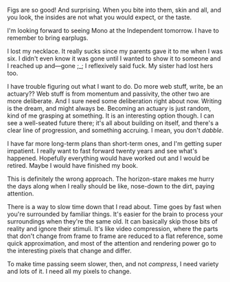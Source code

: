 Figs are so good! And surprising. When you bite into them, skin and all, and you look, the insides are not what you would expect, or the taste.

I'm looking forward to seeing Mono at the Independent tomorrow. I have to remember to bring earplugs.

I lost my necklace. It really sucks since my parents gave it to me when I was six. I didn't even know it was gone until I wanted to show it to someone and I reached up and&mdash;gone ;_; I reflexively said fuck. My sister had lost hers too.

I have trouble figuring out what I want to do. Do more web stuff, write, be an actuary?? Web stuff is from momentum and passivity, the other two are more deliberate. And I sure need some deliberation right about now. Writing is the dream, and might always be. Becoming an actuary is just random, kind of me grasping at something. It is an interesting option though. I can see a well-seated future there; it's all about building on itself, and there's a clear line of progression, and something accruing. I mean, you don't <i>dabble</i>. 

I have far more long-term plans than short-term ones, and I'm getting super impatient. I really want to fast forward twenty years and see what's happened. Hopefully everything would have worked out and I would be retired. Maybe I would have finished my book. 

This is definitely the wrong approach. The horizon-stare makes me hurry the days along when I really should be like, nose-down to the dirt, paying attention. 

There is a way to slow time down that I read about. Time goes by fast when you're surrounded by familiar things. It's easier for the brain to process your surroundings when they're the same old. It can basically skip those bits of reality and ignore their stimuli. It's like video compression, where the parts that don't change from frame to frame are reduced to a flat reference, some quick approximation, and most of the attention and rendering power go to the interesting pixels that change and differ.

To make time passing seem slower, then, and not <i>compress</i>, I need variety and lots of it. I need all my pixels to change.